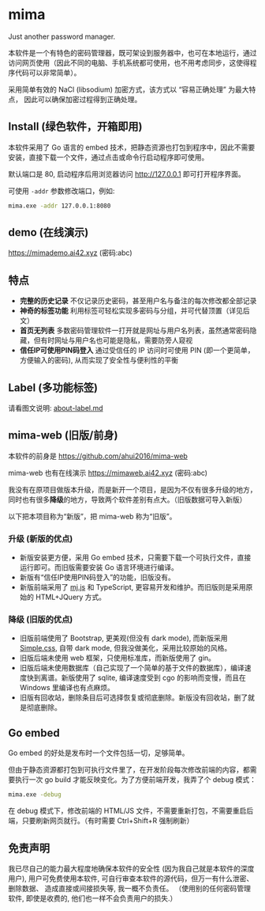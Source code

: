 # mima

Just another password manager.

本软件是一个有特色的密码管理器，既可架设到服务器中，也可在本地运行，通过访问网页使用（因此不同的电脑、手机系统都可使用，也不用考虑同步，这使得程序代码可以非常简单）。

采用简单有效的 NaCl (libsodium) 加密方式，该方式以 “容易正确处理” 为最大特点，
因此可以确保加密过程得到正确处理。


## Install (绿色软件，开箱即用)

本软件采用了 Go 语言的 embed 技术，把静态资源也打包到程序中，因此不需要安装，直接下载一个文件，通过点击或命令行启动程序即可使用。

默认端口是 80, 启动程序后用浏览器访问 http://127.0.0.1 即可打开程序界面。

可使用 `-addr` 参数修改端口，例如:

```sh
mima.exe -addr 127.0.0.1:8080
```

## demo (在线演示)

https://mimademo.ai42.xyz (密码:abc)


## 特点

- **完整的历史记录** 不仅记录历史密码，甚至用户名与备注的每次修改都全部记录
- **神奇的标签功能** 利用标签可轻松实现多密码与分组，并可代替顶置（详见后文）
- **首页无列表** 多数密码管理软件一打开就是网址与用户名列表，虽然通常密码隐藏，但有时网址与用户名也可能是隐私，需要防旁人窥视
- **信任IP可使用PIN码登入** 通过受信任的 IP 访问时可使用 PIN (即一个更简单，方便输入的密码), 从而实现了安全性与便利性的平衡


## Label (多功能标签)

请看图文说明: [about-label.md](./about-label.md)


## mima-web (旧版/前身)

本软件的前身是 https://github.com/ahui2016/mima-web

mima-web 也有在线演示 https://mimaweb.ai42.xyz (密码:abc) 

我没有在原项目做版本升级，而是新开一个项目，是因为不仅有很多升级的地方，同时也有很多**降级**的地方，导致两个软件差别有点大。（旧版数据可导入新版）

以下把本项目称为“新版”，把 mima-web 称为“旧版”。

### 升级 (新版的优点)

- 新版安装更方便，采用 Go embed 技术，只需要下载一个可执行文件，直接运行即可。而旧版需要安装 Go 语言环境进行编译。
- 新版有“信任IP使用PIN码登入”的功能，旧版没有。
- 新版前端采用了 [mj.js](https://github.com/ahui2016/mj.js) 和 TypeScript, 更容易开发和维护。而旧版则是采用原始的 HTML+JQuery 方式。

### 降级 (旧版的优点)

- 旧版前端使用了 Bootstrap, 更美观(但没有 dark mode), 而新版采用 [Simple.css](https://simplecss.org/), 自带 dark mode, 但我没做美化，采用比较原始的风格。
- 旧版后端未使用 web 框架，只使用标准库，而新版使用了 gin。
- 旧版后端未使用数据库（自己实现了一个简单的基于文件的数据库），编译速度快到离谱。新版使用了 sqlite, 编译速度受到 cgo 的影响而变慢，而且在 Windows 里编译也有点麻烦。
- 旧版有回收站，删除条目后可选择恢复或彻底删除。新版没有回收站，删了就是彻底删除。


## Go embed

Go embed 的好处是发布时一个文件包括一切，足够简单。

但由于静态资源都打包到可执行文件里了，在开发阶段每次修改前端的内容，都需要执行一次 go build 才能反映变化。为了方便前端开发，我弄了个 debug 模式：

```sh
mima.exe -debug
```

在 debug 模式下，修改前端的 HTML/JS 文件，不需要重新打包，不需要重启后端，只要刷新网页就行。（有时需要 Ctrl+Shift+R 强制刷新）


## 免责声明

我已尽自己的能力最大程度地确保本软件的安全性 (因为我自己就是本软件的深度用户),
用户可免费使用本软件, 可自行审查本软件的源代码，但万一有什么泄密、删除数据、
造成直接或间接损失等, 我一概不负责任。
（使用别的任何密码管理软件, 即使是收费的, 他们也一样不会负责用户的损失.）
